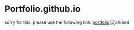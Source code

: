 # Portfolio.github.io
sorry for this, please use the following link:
[portfolio](https://4hmed7ounas.github.io/Portfolio.github.io/portfolio.html)
![ahmed](https://github.com/4hmed7ounas/Portfolio.github.io/assets/142696963/93e5d22f-882b-4b06-9268-9d48cfc1e504)
